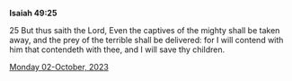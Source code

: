 **Isaiah 49:25**

25 But thus saith the Lord, Even the captives of the mighty shall be taken away, and the prey of the terrible shall be delivered: for I will contend with him that contendeth with thee, and I will save thy children.

[Monday 02-October, 2023](https://getbible.life/kjv/Isaiah/49/25)
